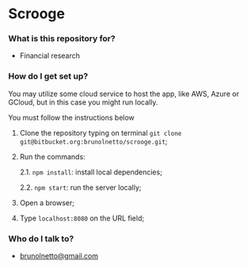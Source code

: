 # Scrooge #

### What is this repository for? ###

* Financial research

### How do I get set up? ###

You may utilize some cloud service to host the app, like AWS, Azure or GCloud, but in this case you might run locally.

You must follow the instructions below

1) Clone the repository typing on terminal `git clone git@bitbucket.org:brunolnetto/scrooge.git`;

2) Run the commands:
    
    2.1. `npm install`: install local dependencies;
    
    2.2. `npm start`: run the server locally;

3) Open a browser;

4) Type `localhost:8080` on the URL field;


### Who do I talk to? ###

* brunolnetto@gmail.com
